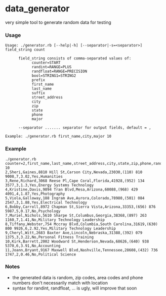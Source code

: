 data_generator
==============

very simple tool to generate random data for testing

### Usage

~~~
Usage: ./generator.rb [--help|-h] [--separator|-s=<separator>] field_string count

      field_string consists of comma-separated values of:
            counter=START
            randint=RANGE=PLUS
            randfloat=RANGE=PRECISION
            bool=STRING1=STRING2
            prefix
            first_name
            last_name
            suffix
            street_address
            city
            zip
            state
            phone
            major

      --separator ....... separator for output fields, default = ,

Example: ./generator.rb first_name,city,major 10
~~~

### Example

~~~
./generator.rb counter=2,first_name,last_name,street_address,city,state,zip,phone,randint=10=1,randfloat=4=2,bool=Yes=No,major 10
2,Sheri,Gaines,8810 Hill St,Carson City,Nevada,23030,(110) 810 9008,7,3.02,Yes,Humanities
3,Rene,Richard,3068 Reese Pl,Cape Coral,Florida,41928,(952) 134 3577,3,1.3,Yes,Energy Systems Technology
4,Kristine,Davis,9894 Tran Blvd,Mesa,Arizona,60088,(968) 429 4091,4,1.87,Yes,Photography
5,Viola,Galloway,188 Ingram Ave,Aurora,Colorado,78980,(501) 084 2547,3,1.88,Yes,Electrical Technology
6,Bobby,Carroll,8972 Chapman St,Sierra Vista,Arizona,33353,(656) 876 5987,5,0.17,No,Psychology
7,Muriel,Nichols,5610 Sharpe St,Columbus,Georgia,38368,(897) 263 1160,7,1.41,No,Military Technology Leadership
8,Tiffany,Webster,754 Mccray Blvd,Columbia,South Carolina,31619,(630) 800 9926,6,2.92,Yes,Military Technology Leadership
9,Cheryl,Witt,2683 Baxter Ave,Lincoln,Nebraska,31388,(392) 079 1375,3,3.22,No,Personal Fitness Training
10,Kirk,Barrett,2002 Woodward St,Henderson,Nevada,68626,(640) 938 5370,6,3.91,No,Accounting
11,Joann,Bryant,9167 Maxwell Blvd,Nashville,Tennessee,28608,(432) 736 1747,2,0.46,No,Political Science
~~~

### Notes

- the generated data is random, zip codes, area codes and phone numbers don't necessarily match with location
- syntax for randint, randfloat, ... is ugly, will improve that soon
